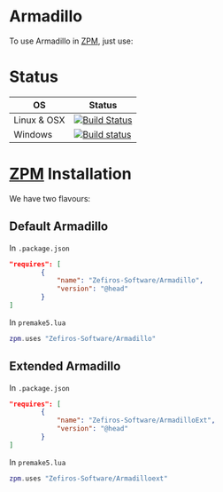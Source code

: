 # Armadillo
To use Armadillo in [ZPM](http://zpm.zefiros.eu), just use:

# Status
OS          | Status
----------- | -------
Linux & OSX | [![Build Status](https://travis-ci.org/Zefiros-Software/ArmadilloBuild.svg?branch=master)](https://travis-ci.org/Zefiros-Software/ArmadilloBuild)
Windows     | [![Build status](https://ci.appveyor.com/api/projects/status/hiqslar9whee6h6m?svg=true)](https://ci.appveyor.com/project/PaulVisscher/armadillobuild)

# [ZPM](http://zpm.zefiros.eu) Installation
We have two flavours:

## Default Armadillo
In `.package.json`
```json
"requires": [
		{
			"name": "Zefiros-Software/Armadillo",
			"version": "@head"
		}
]
```

In `premake5.lua`
```lua
zpm.uses "Zefiros-Software/Armadillo"
```
## Extended Armadillo
In `.package.json`
```json
"requires": [
		{
			"name": "Zefiros-Software/ArmadilloExt",
			"version": "@head"
		}
]
```

In `premake5.lua`
```lua
zpm.uses "Zefiros-Software/Armadilloext"
```